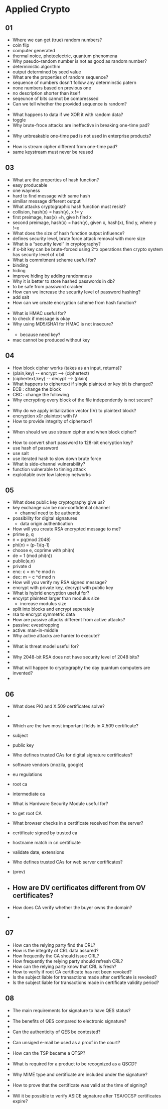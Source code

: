 # Applied Crypto
## 01
- Where we can get (true) random numbers?
 - coin flip
 - computer generated
 - thermal noice, photoelectric, quantum phenomena
- Why pseudo-random number is not as good as random number?
 - deterministic algorithm
 - output determined by seed value
- What are the properties of random sequence?
 - sequence of numbers dosn't follow any determinstic patern
 - none numbers based on previous one
 - no description shorter than itself
 - seqeunce of bits cannot be compresssed
- Can we tell whether the provided sequence is random?
 - 
- What happens to data if we XOR it with random data?
 - toggle
- Why brute-froce attacks are ineffective in breaking one-time pad?
 - 
- Why unbreakable one-time pad is not used in enterprise products?
 - 
- How is stream cipher different from one-time pad?
 - same keystream must never be reused

## 03
- What are the properties of hash function?
 - easy producable
 - one wayness
 - hard to find message with same hash
 - similiar message different output
- What attacks cryptographic hash function must resist?
 - collision, hash(x) = hash(y), x != y
 - first preimage, has(x) =h, give h find x
 - second preimage, hash(x) = hash(y), given x, hash(x), find y, where y !=x
- What does the size of hash function output influence?
 - defines security level, brute force attack removal with more size
- What is a “security level” in cryptography?
 - if  x-bit key can be brute-forced using 2^x operations then crypto system has security level of x bit
- What is commitment scheme useful for?
 - binding
 - hiding
 - improve hiding by adding randomness 
- Why it is better to store hashed passwords in db?
 - to be safe from password cracker
- How can we increase the security level of password hashing?
 - add salt
- How can we create encryption scheme from hash function?
 - 
- What is HMAC useful for?
 - to check if message is okay
- Why using MD5/SHA1 for HMAC is not insecure?
 - * because need key?
 - mac cannot be produced without key

## 04
- How block cipher works (takes as an input, returns)?
 - (plain,key) -- encrypt --> (ciphertext)
 - (ciphertext,key) -- decypt --> (plain)
- What happens to ciphertext if single plaintext or key bit is changed?
 - ECB : change the block
 - CBC : change the following
- Why encrypting every block of the file independently is not secure?
 - 
- Why do we apply initialization vector (IV) to plaintext block?
 - encryption x0r plaintext with IV
- How to provide integrity of ciphertext?
- 
- When should we use stream cipher and when block cipher?
- 
- How to convert short password to 128-bit encryption key?
 - use hash of password
 - use salt
 - use iterated hash to slow down brute force
- What is side-channel vulnerability?
 - function vulnerable to timing attack
 - exploitable over low latency networks    

## 05 
- What does public key cryptography give us?
 - key exchange can be non-confidential channel
   - channel need to be authentic
 - possibility for digital signatures
   - data origin authentication
- How will you create RSA encrypted message to me?
 - prime p, q
 - n = pq(mod 2048)
 - phi(n) = (p-1)(q-1)
 - choose e, coprime with phi(n)
 - de = 1 (mod phi(n))
 - public(e,n)
 - private d
 - enc: c = m ^e mod n
 - dec: m = c ^d mod n
- How will you verify my RSA signed message?
 - encrypt with private key, decrypt with public key
- What is hybrid encryption useful for?
 - encyrpt plaintext larger than modulus size
   - increase modulus size
 - split into blocks and encrypt seperately
 - rsa to encrypt symmetric data 
- How are passive attacks different from active attacks?
 - passive: evesdropping
 - active: man-in-middle
- Why active attacks are harder to execute?
 - 
- What is threat model useful for?
 - 
- Why 2048-bit RSA does not have security level of 2048 bits?
 - 
- What will happen to cryptography the day quantum computers are invented?
 - 

## 06
- What does PKI and X.509 certificates solve?
 - 
- Which are the two most important fields in X.509 certificate?
 - subject
 - public key
- Who defines trusted CAs for digital signature certificates?
 - software vendors (mozila, google)
 - eu regulations
 - root ca
 - intermediate ca

- What is Hardware Security Module useful for?
 - to get root CA
- What browser checks in a certificate received from the server?
 - certificate signed by trusted ca
 - hostname match in cn certificate
 - validate date, extensions
- Who defines trusted CAs for web server certificates?
 - (prev)
- How are DV certificates different from OV certificates?
   - 
- How does CA verify whether the buyer owns the domain?
 - 

## 07
- How can the relying party find the CRL?
- How is the integrity of CRL data assured?
- How frequently the CA should issue CRL?
- How frequently the relying party should refresh CRL?
- How can the relying party know that CRL is fresh?
- How to verify if root CA certificate has not been revoked?
- Is the subject liable for transactions made after certificate is revoked?
- Is the subject liable for transactions made in certificate validity period?

## 08 
- The main requirements for signature to have QES status?
 - 
- The benefits of QES compared to electronic signature?
 - 
- Can the authenticity of QES be contested?
 - 
- Can unsiged e-mail be used as a proof in the court?
 - 
- How can the TSP became a QTSP?
 - 
- What is required for a product to be recognized as a QSCD?
 - 
- Why MIME type and certificate are included under the signature?
 - 
- How to prove that the certificate was valid at the time of signing?
 - 
- Will it be possible to verify ASICE signature after TSA/OCSP certificates expire?